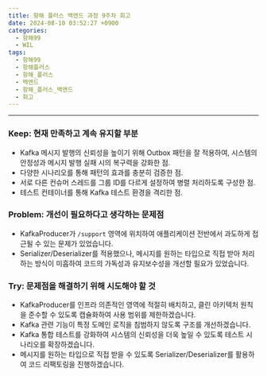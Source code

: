 ```yaml
---
title: 항해 플러스 백엔드 과정 9주차 회고
date: 2024-08-10 03:52:27 +0900
categories:
  - 항해99
  - WIL
tags:
  - 항해99
  - 항해플러스
  - 항해_플러스
  - 백엔드
  - 항해_플러스_백엔드
  - 회고
---
```

---

### **Keep: 현재 만족하고 계속 유지할 부분**

- Kafka 메시지 발행의 신뢰성을 높이기 위해 Outbox 패턴을 잘 적용하여, 시스템의 안정성과 메시지 발행 실패 시의 복구력을 강화한 점.
- 다양한 시나리오를 통해 패턴의 효과를 충분히 검증한 점.
- 서로 다른 컨슈머 스레드를 그룹 ID를 다르게 설정하여 병렬 처리하도록 구성한 점.
- 테스트 컨테이너를 통해 Kafka 테스트 환경을 격리한 점.

### **Problem: 개선이 필요하다고 생각하는 문제점**

- KafkaProducer가 `/support` 영역에 위치하여 애플리케이션 전반에서 과도하게 접근될 수 있는 문제가 있었습니다.
- Serializer/Deserializer를 적용했으나, 메시지를 원하는 타입으로 직접 받아 처리하는 방식이 미흡하여 코드의 가독성과 유지보수성을 개선할 필요가 있었습니다.

### **Try: 문제점을 해결하기 위해 시도해야 할 것**

- KafkaProducer를 인프라 의존적인 영역에 적절히 배치하고, 클린 아키텍처 원칙을 준수할 수 있도록 캡슐화하여 사용 범위를 제한하겠습니다.
- Kafka 관련 기능이 특정 도메인 로직을 침범하지 않도록 구조를 개선하겠습니다.
- Kafka 통합 테스트를 강화하여 시스템의 신뢰성을 더욱 높일 수 있도록 테스트 시나리오를 확장하겠습니다.
- 메시지를 원하는 타입으로 직접 받을 수 있도록 Serializer/Deserializer를 활용하여 코드 리팩토링을 진행하겠습니다.